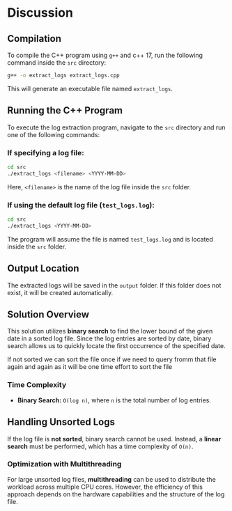 # Discussion

## Compilation

To compile the C++ program using `g++` and c++ 17, run the following command inside the `src` directory:

```bash
g++ -o extract_logs extract_logs.cpp
```

This will generate an executable file named `extract_logs`.

## Running the C++ Program

To execute the log extraction program, navigate to the `src` directory and run one of the following commands:

### If specifying a log file:

```bash
cd src
./extract_logs <filename> <YYYY-MM-DD>
```

Here, `<filename>` is the name of the log file inside the `src` folder.

### If using the default log file (`test_logs.log`):

```bash
cd src
./extract_logs <YYYY-MM-DD>
```

The program will assume the file is named `test_logs.log` and is located inside the `src` folder.

## Output Location

The extracted logs will be saved in the `output` folder. If this folder does not exist, it will be created automatically.

## Solution Overview

This solution utilizes **binary search** to find the lower bound of the given date in a sorted log file. Since the log entries are sorted by date, binary search allows us to quickly locate the first occurrence of the specified date.

If not sorted we can sort the file once if we need to query fromm that file again and again as it will be one time effort to sort the file

### Time Complexity

- **Binary Search:** `O(log n)`, where `n` is the total number of log entries.

## Handling Unsorted Logs

If the log file is **not sorted**, binary search cannot be used. Instead, a **linear search** must be performed, which has a time complexity of `O(n)`.

### Optimization with Multithreading

For large unsorted log files, **multithreading** can be used to distribute the workload across multiple CPU cores. However, the efficiency of this approach depends on the hardware capabilities and the structure of the log file.

